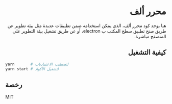 <div dir=rtl>

# محرر ألف

هنا يوجد كود محرر ألف، الذي يمكن استخدامه ضمن تطبيقات عديدة مثل بيئة تطوير عن طريق صنح تطبيق سطح المكتب ب electron، أو عن طريق تشغيل بيئة التطوير على المتصفح مباشرة.

## كيفية التشغيل

<div dir=ltr>

```bash
yarn       # لتصطيب الاعتماديات
yarn start # لتشغيل الأكواد
```

## رخصة

MIT